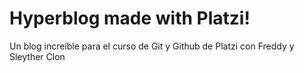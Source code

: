 # Hyperblog made with Platzi!
Un blog increíble para el curso de Git y Github de Platzi con Freddy y Sleyther Clon
